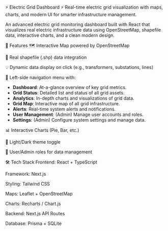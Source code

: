⚡ Electric Grid Dashboard ⚡ Real-time electric grid visualization with maps, charts, and modern UI for smarter infrastructure management.

An advanced electric grid monitoring dashboard built with React that visualizes real electric infrastructure data using OpenStreetMap, shapefile data, interactive charts, and a clean modern design.

📌 Features 🗺 Interactive Map powered by OpenStreetMap

📍 Real shapefile (.shp) data integration

💡 Dynamic data display on click (e.g., transformers, substations, lines)

📂 Left-side navigation menu with:
*   **Dashboard**: At-a-glance overview of key grid metrics.
*   **Grid Status**: Detailed list and status of all grid assets.
*   **Analytics**: In-depth charts and visualizations of grid data.
*   **Grid Map**: Interactive map of all grid infrastructure.
*   **Alerts**: Real-time system alerts and notifications.
*   **User Management**: (Admin) Manage user accounts and roles.
*   **Settings**: (Admin) Configure system settings and manage data.

📊 Interactive Charts (Pie, Bar, etc.)

🌙 Light/Dark theme toggle

👥 User/Admin roles for data management

🛠 Tech Stack
Frontend: React + TypeScript

Framework: Next.js

Styling: Tailwind CSS

Maps: Leaflet + OpenStreetMap

Charts: Recharts / Chart.js

Backend: Next.js API Routes

Database: Prisma + SQLite